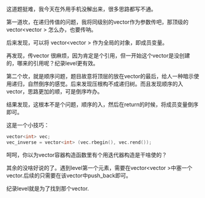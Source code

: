 这道题挺难，我今天在外用手机没解出来，很多思路都写不通。

第一道坎，在递归传值的问题，我将同级别的vector<int>作为参数传吧，那顶级的 vector<vector<int> > 怎么办，也要传呐。

后来发现，可以将 vector<vector<int> > 作为全局的对象，即成员变量。

再发现，传vector<int> 很麻烦，因为肯定是个引用，但一开始这个vector是没创建的，哪来的引用呢？纪录level更有效。

第二个坎，就是顺序问题，题目故意将顶层的放在vector的最后，给人一种暗示使用递归，自然倒序的感觉。后来发现压根构不成递归树。而且发现顺序的入vector，思路更加的顺，可是倒序咋办。

结果发现，这根本不是个问题，顺序的入，然后在return的时候，将成员变量倒序即可。

这是一个小技巧：

```cpp
vector<int> vec;
vec_inverse = vector<int> (vec.rbegin(), vec.rend());
```

呵呵，你以为vector容器构造函数里有个用迭代器构造是干啥使的？

其余的没啥好说的了。遇到level第一个元素，需要在vector<vector<int> >中塞一个vector.后续的只需要在该vector中push_back即可。

纪录level就是为了找到那个vector.

